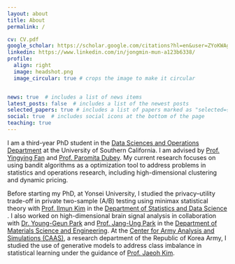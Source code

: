 ```yaml
---
layout: about
title: About
permalink: /

cv: CV.pdf
google_scholar: https://scholar.google.com/citations?hl=en&user=ZYoKWAgAAAAJ
linkedin: https://www.linkedin.com/in/jongmin-mun-a123b6338/
profile:
  align: right
  image: headshot.png
  image_circular: true # crops the image to make it circular


news: true  # includes a list of news items
latest_posts: false  # includes a list of the newest posts
selected_papers: true # includes a list of papers marked as "selected={true}"
social: true  # includes social icons at the bottom of the page
teaching: true
---
```


I am a third-year PhD student in the [Data Sciences and Operations Department](https://www.marshall.usc.edu/departments/data-sciences-and-operations)
at the University of Southern California. I am advised by [Prof. Yingying Fan](https://faculty.marshall.usc.edu/yingying-fan/) and [Prof. Paromita Dubey](https://www.paromitadubey.com/). My current research focuses on using bandit algorithms as a optimization tool to address problems in statistics and operations research, including high-dimensional clustering and dynamic pricing. 

Before starting my PhD, at Yonsei University, I studied the privacy–utility trade-off in private two-sample (A/B) testing using minimax statistical theory with [Prof. Ilmun Kim](https://ilmunk.github.io/) in the  [Department of Statistics and Data Science ](https://devcms.yonsei.ac.kr/stat_en/index.do). I also worked on high-dimensional brain signal analysis in collaboration with [Dr. Young-Geun Park](https://www.younggeunpark.com/) and [Prof. Jang-Ung Park](https://www.younggeunpark.com/) in the [Department of Materials Science and Engineering](https://mse.yonsei.ac.kr/m11.php).
At the [Center for Army Analysis and Simulations (CAAS)](https://www.army.mil.kr/english/357/subview.do), a research department of the Republic of Korea Army, I studied the use of generative models to address class imbalance in statistical learning under the guidance of [Prof. Jaeoh Kim](https://sites.google.com/inha.ac.kr/pcrl/members/professor?authuser=0).
